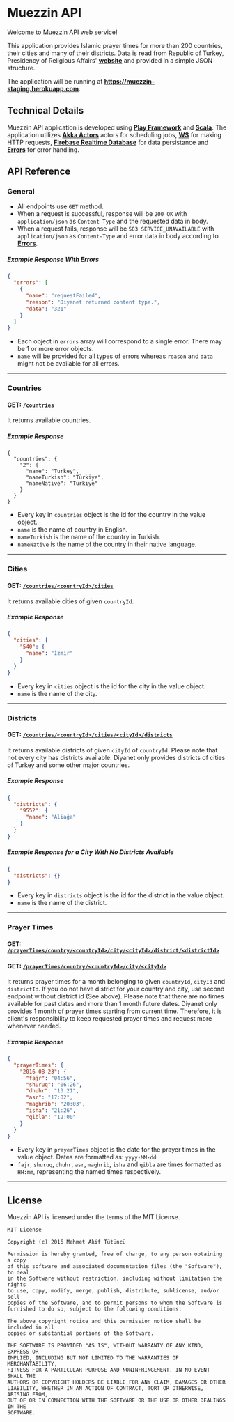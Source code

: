 Muezzin API
=================================

Welcome to Muezzin API web service!

This application provides Islamic prayer times for more than 200 countries, their cities and many of their districts. Data is read from Republic of Turkey, Presidency of Religious Affairs' [**website**](http://www.diyanet.gov.tr) and provided in a simple JSON structure.

The application will be running at **https://muezzin-staging.herokuapp.com**.

Technical Details
--------------
Muezzin API application is developed using [**Play Framework**](https://www.playframework.com/) and [**Scala**](http://www.scala-lang.org/). The application utilizes [**Akka Actors**](http://akka.io/) actors for scheduling jobs, [**WS**](https://www.playframework.com/documentation/latest/ScalaWS) for making HTTP requests, [**Firebase Realtime Database**](https://firebase.google.com/docs/database/) for data persistance and [**Errors**](https://github.com/mehmetakiftutuncu/Errors) for error handling.

API Reference
-------------
### General
* All endpoints use `GET` method.
* When a request is successful, response will be `200 OK` with `application/json` as `Content-Type` and the requested data in body.
* When a request fails, response will be `503 SERVICE_UNAVAILABLE` with `application/json` as `Content-Type` and error data in body according to [**Errors**](https://github.com/mehmetakiftutuncu/Errors). 

##### Example Response With Errors
```json
{
  "errors": [
    {
      "name": "requestFailed",
      "reason": "Diyanet returned content type.",
      "data": "321"
    }
  ]
}
```

* Each object in `errors` array will correspond to a single error. There may be 1 or more error objects.
* `name` will be provided for all types of errors whereas `reason` and `data` might not be available for all errors.

***

### Countries
#### GET: [`/countries`](https://muezzin-staging.herokuapp.com/countries)
It returns available countries.

##### Example Response
```
{
  "countries": {
    "2": {
      "name": "Turkey",
      "nameTurkish": "Türkiye",
      "nameNative": "Türkiye"
    }
  }
}
```

* Every key in `countries` object is the id for the country in the value object.
* `name` is the name of country in English.
* `nameTurkish` is the name of the country in Turkish.
* `nameNative` is the name of the country in their native language.

***

### Cities
#### GET: [`/countries/<countryId>/cities`](https://muezzin-staging.herokuapp.com/countries/2/cities)
It returns available cities of given `countryId`.

##### Example Response
```json
{
  "cities": {
    "540": {
      "name": "İzmir"
    }
  }
}
```

* Every key in `cities` object is the id for the city in the value object.
* `name` is the name of the city.

***

### Districts
#### GET: [`/countries/<countryId>/cities/<cityId>/districts`](https://muezzin-staging.herokuapp.com/countries/2/cities/540/districts)
It returns available districts of given `cityId` of `countryId`. Please note that not every city has districts available. Diyanet only provides districts of cities of Turkey and some other major countries.

##### Example Response
```json
{
  "districts": {
    "9552": {
      "name": "Aliağa"
    }
  }
}
```

##### Example Response for a City With No Districts Available
```json
{
  "districts": {}
}
```

* Every key in `districts` object is the id for the district in the value object.
* `name` is the name of the district.

***

### Prayer Times
#### GET: [`/prayerTimes/country/<countryId>/city/<cityId>/district/<districtId>`](https://muezzin-staging.herokuapp.com/prayerTimes/country/2/city/540/district/9560)
#### GET: [`/prayerTimes/country/<countryId>/city/<cityId>`](https://muezzin-staging.herokuapp.com/prayerTimes/country/118/city/16382)
It returns prayer times for a month belonging to given `countryId`, `cityId` and `districtId`. If you do not have district for your country and city, use second endpoint without district id (See above). Please note that there are no times available for past dates and more than 1 month future dates. Diyanet only provides 1 month of prayer times starting from current time. Therefore, it is client's responsibility to keep requested prayer times and request more whenever needed.

##### Example Response
```json
{
  "prayerTimes": {
    "2016-08-23": {
      "fajr": "04:56",
      "shuruq": "06:26",
      "dhuhr": "13:21",
      "asr": "17:02",
      "maghrib": "20:03",
      "isha": "21:26",
      "qibla": "12:00"
    }
  }
}
```

* Every key in ``prayerTimes`` object is the date for the prayer times in the value object. Dates are formatted as: `yyyy-MM-dd`
* `fajr`, `shuruq`, `dhuhr`, `asr`, `maghrib`, `isha` and `qibla` are times formatted as `HH:mm`, representing the named times respectively.

***

License
--------------
Muezzin API is licensed under the terms of the MIT License.

```
MIT License

Copyright (c) 2016 Mehmet Akif Tütüncü

Permission is hereby granted, free of charge, to any person obtaining a copy
of this software and associated documentation files (the "Software"), to deal
in the Software without restriction, including without limitation the rights
to use, copy, modify, merge, publish, distribute, sublicense, and/or sell
copies of the Software, and to permit persons to whom the Software is
furnished to do so, subject to the following conditions:

The above copyright notice and this permission notice shall be included in all
copies or substantial portions of the Software.

THE SOFTWARE IS PROVIDED "AS IS", WITHOUT WARRANTY OF ANY KIND, EXPRESS OR
IMPLIED, INCLUDING BUT NOT LIMITED TO THE WARRANTIES OF MERCHANTABILITY,
FITNESS FOR A PARTICULAR PURPOSE AND NONINFRINGEMENT. IN NO EVENT SHALL THE
AUTHORS OR COPYRIGHT HOLDERS BE LIABLE FOR ANY CLAIM, DAMAGES OR OTHER
LIABILITY, WHETHER IN AN ACTION OF CONTRACT, TORT OR OTHERWISE, ARISING FROM,
OUT OF OR IN CONNECTION WITH THE SOFTWARE OR THE USE OR OTHER DEALINGS IN THE
SOFTWARE.
```
